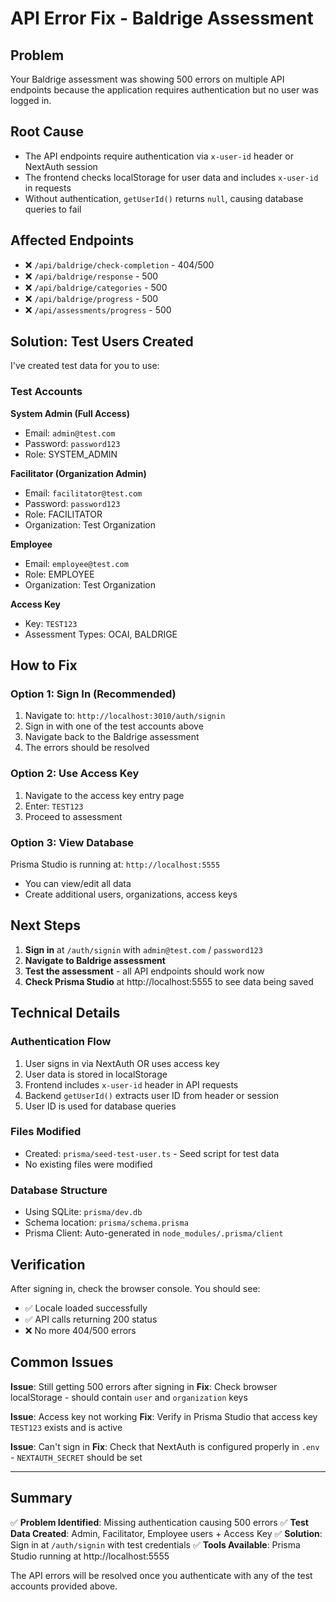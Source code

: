 # API Error Fix - Baldrige Assessment

## Problem
Your Baldrige assessment was showing 500 errors on multiple API endpoints because the application requires authentication but no user was logged in.

## Root Cause
- The API endpoints require authentication via `x-user-id` header or NextAuth session
- The frontend checks localStorage for user data and includes `x-user-id` in requests
- Without authentication, `getUserId()` returns `null`, causing database queries to fail

## Affected Endpoints
- ❌ `/api/baldrige/check-completion` - 404/500
- ❌ `/api/baldrige/response` - 500
- ❌ `/api/baldrige/categories` - 500
- ❌ `/api/baldrige/progress` - 500
- ❌ `/api/assessments/progress` - 500

## Solution: Test Users Created

I've created test data for you to use:

### Test Accounts

**System Admin (Full Access)**
- Email: `admin@test.com`
- Password: `password123`
- Role: SYSTEM_ADMIN

**Facilitator (Organization Admin)**
- Email: `facilitator@test.com`
- Password: `password123`
- Role: FACILITATOR
- Organization: Test Organization

**Employee**
- Email: `employee@test.com`
- Role: EMPLOYEE
- Organization: Test Organization

**Access Key**
- Key: `TEST123`
- Assessment Types: OCAI, BALDRIGE

## How to Fix

### Option 1: Sign In (Recommended)
1. Navigate to: `http://localhost:3010/auth/signin`
2. Sign in with one of the test accounts above
3. Navigate back to the Baldrige assessment
4. The errors should be resolved

### Option 2: Use Access Key
1. Navigate to the access key entry page
2. Enter: `TEST123`
3. Proceed to assessment

### Option 3: View Database
Prisma Studio is running at: `http://localhost:5555`
- You can view/edit all data
- Create additional users, organizations, access keys

## Next Steps

1. **Sign in** at `/auth/signin` with `admin@test.com` / `password123`
2. **Navigate to Baldrige assessment**
3. **Test the assessment** - all API endpoints should work now
4. **Check Prisma Studio** at http://localhost:5555 to see data being saved

## Technical Details

### Authentication Flow
1. User signs in via NextAuth OR uses access key
2. User data is stored in localStorage
3. Frontend includes `x-user-id` header in API requests
4. Backend `getUserId()` extracts user ID from header or session
5. User ID is used for database queries

### Files Modified
- Created: `prisma/seed-test-user.ts` - Seed script for test data
- No existing files were modified

### Database Structure
- Using SQLite: `prisma/dev.db`
- Schema location: `prisma/schema.prisma`
- Prisma Client: Auto-generated in `node_modules/.prisma/client`

## Verification

After signing in, check the browser console. You should see:
- ✅ Locale loaded successfully
- ✅ API calls returning 200 status
- ❌ No more 404/500 errors

## Common Issues

**Issue**: Still getting 500 errors after signing in
**Fix**: Check browser localStorage - should contain `user` and `organization` keys

**Issue**: Access key not working
**Fix**: Verify in Prisma Studio that access key `TEST123` exists and is active

**Issue**: Can't sign in
**Fix**: Check that NextAuth is configured properly in `.env` - `NEXTAUTH_SECRET` should be set

---

## Summary

✅ **Problem Identified**: Missing authentication causing 500 errors
✅ **Test Data Created**: Admin, Facilitator, Employee users + Access Key
✅ **Solution**: Sign in at `/auth/signin` with test credentials
✅ **Tools Available**: Prisma Studio running at http://localhost:5555

The API errors will be resolved once you authenticate with any of the test accounts provided above.
